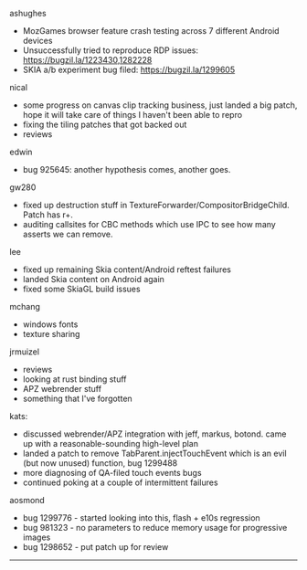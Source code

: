 ashughes
* MozGames browser feature crash testing across 7 different Android devices
* Unsuccessfully tried to reproduce RDP issues: https://bugzil.la/1223430,1282228
* SKIA a/b experiment bug filed: https://bugzil.la/1299605




nical
* some progress on canvas clip tracking business, just landed a big patch, hope it will take care of things I haven't been able to repro
* fixing the tiling patches that got backed out
* reviews



edwin
* bug 925645: another hypothesis comes, another goes.



gw280
* fixed up destruction stuff in TextureForwarder/CompositorBridgeChild. Patch has r+.
* auditing callsites for CBC methods which use IPC to see how many asserts we can remove. 



lee
* fixed up remaining Skia content/Android reftest failures
* landed Skia content on Android again
* fixed some SkiaGL build issues



mchang
* windows fonts
* texture sharing



jrmuizel
* reviews
* looking at rust binding stuff
* APZ webrender stuff
* something that I've forgotten



kats:
* discussed webrender/APZ integration with jeff, markus, botond. came up with a reasonable-sounding high-level plan
* landed a patch to remove TabParent.injectTouchEvent which is an evil (but now unused) function, bug 1299488
* more diagnosing of QA-filed touch events bugs
* continued poking at a couple of intermittent failures



aosmond
* bug 1299776 - started looking into this, flash + e10s regression
* bug 981323 - no parameters to reduce memory usage for progressive images
* bug 1298652 - put patch up for review



________________


